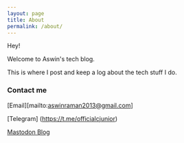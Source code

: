 ```yaml
---
layout: page
title: About
permalink: /about/
---
```



Hey! &nbsp;

Welcome to Aswin's tech blog. &nbsp;

This is where I post and keep a log about the tech stuff I do.


### Contact me

[Email][mailto:aswinraman2013@gmail.com]
&nbsp;

[Telegram] (https://t.me/officialcjunior)
&nbsp;

[Mastodon Blog](https://oldbytes.space/@officialcjunior)
